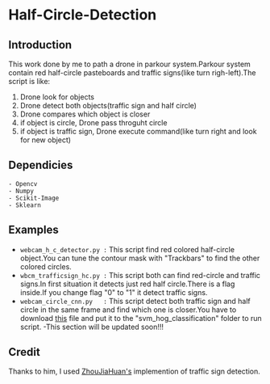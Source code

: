 # Half-Circle-Detection
## Introduction
This work done by me to path a drone in parkour system.Parkour system contain red half-circle pasteboards and traffic signs(like turn righ-left).The script is like:

1.  Drone look for objects
2.  Drone detect both objects(traffic sign and half circle)
3.  Drone compares which object is closer
4.  if object is circle, Drone pass throguht circle
5.  if object is traffic sign, Drone execute command(like turn right and look for new object)

## Dependicies
```
- Opencv
- Numpy
- Scikit-Image
- Sklearn
```
## Examples
- `webcam_h_c_detector.py :` This script find red colored half-circle object.You can tune the contour mask with "Trackbars" to find the other colored circles.
- `wbcm_trafficsign_hc.py :` This script both can find red-circle and traffic signs.In first situation it detects just red half circle.There is a flag inside.If you change flag "0" to "1" it detect traffic signs.
- `webcam_circle_cnn.py   :` This script detect both traffic sign and half circle in the same frame and find which one is closer.You have to download [this](https://github.com/ZhouJiaHuan/traffic-sign-detection/blob/master/svm_hog_classification/svm_model.pkl) file and put it to the "svm_hog_classification" folder to run script.
-This section will be updated soon!!!

## Credit
Thanks to him, I used [ZhouJiaHuan's](https://github.com/ZhouJiaHuan/traffic-sign-detection) implemention of traffic sign detection.
